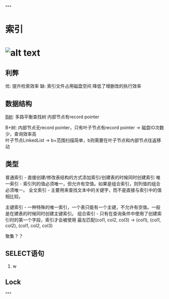"""

# 索引
![alt text](images/index_structure.png)
============


## 利弊

优: 提升检索效率
缺: 索引文件占用磁盘空间
    降低了增删改的执行效率



## 数据结构

[B树](https://www.youtube.com/watch?v=aZjYr87r1b8&ab_channel=AbdulBari): 多路平衡查找树
                                                                         内部节点有record pointer
     
B+树: 内部节点无record pointer，只有叶子节点有record pointer -> 磁盘IO次数少，查询效率高              
      叶子节点LinkedList -> b+范围扫描简单，b则需要在叶子节点和内部节点往返移动
      
      
      
## 类型

普通索引 - 直接创建/修改表结构的方式添加索引/创建表的时候同时创建索引
唯一索引 - 索引列的值必须唯一，但允许有空值。如果是组合索引，则列值的组合必须唯一。
全文索引 - 主要用来查找文本中的关键字，而不是直接与索引中的值相比较。

主键索引 - 一种特殊的唯一索引，一个表只能有一个主键，不允许有空值。一般是在建表的时候同时创建主键索引。
组合索引 - 只有在查询条件中使用了创建索引时的第一个字段，索引才会被使用
          最左匹配(col1, col2, col3) -> (col1), (col1, col2), (col1, col2, col3)
          
聚集？？
          


## SELECT语句
1. w


## Lock




"""







